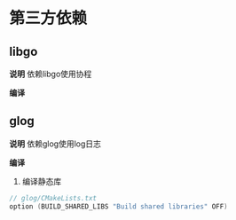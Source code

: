# 第三方依赖

## libgo
**说明**
依赖libgo使用协程

**编译**

## glog
**说明**
依赖glog使用log日志

**编译**
1. 编译静态库
```C++
// glog/CMakeLists.txt
option (BUILD_SHARED_LIBS "Build shared libraries" OFF)
```

